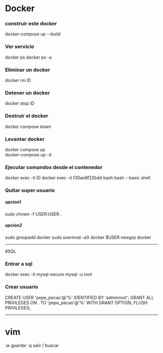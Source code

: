 # Docker

### construir este docker 
docker-compose up --build

### Ver servicio
docker ps
docker ps -a

### Eliminar un docker
docker rm ID

### Detener un docker 
docker stop ID

### Destruir el docker
docker compose down

### Levantar docker
docker compose up				
docker-compose up -d

### Ejecutar comandos desde el contenedor
docker exec -it ID
docker exec -it f30ae8f22bdd bash
bash --basic shell

### Quitar super usuario
##### opcion1
sudo chown -f USER:USER .

##### opcion2
sudo groupadd docker
sudo usermod -aG docker $USER
newgrp docker

---
#SQL

### Entrar a sql
docker exec -it mysql-secure mysql -u root

### Crear usuario
CREATE USER 'pepe_pecas'@'%' IDENTIFIED BY 'adminroot';
GRANT ALL PRIVILEGES ON *.* TO 'pepe_pecas'@'%' WITH GRANT OPTION;
FLUSH PRIVILEGES;

---

# vim
:w guardar
:q salir
/ buscar
